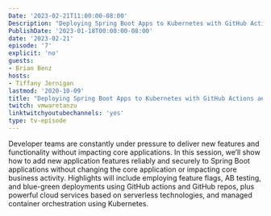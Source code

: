 ```yaml
---
Date: '2023-02-21T11:00:00-08:00'
Description: "Deploying Spring Boot Apps to Kubernetes with GitHub Actions and Feature Flags"
PublishDate: '2023-01-18T00:00:00-08:00'
date: '2023-02-21'
episode: '7'
explicit: 'no'
guests:
- Brian Benz
hosts:
- Tiffany Jernigan
lastmod: '2020-10-09'
title: "Deploying Spring Boot Apps to Kubernetes with GitHub Actions and Feature Flags"
twitch: vmwaretanzu
linktwitchyoutubechannels: 'yes'
type: tv-episode
---
```


Developer teams are constantly under pressure to deliver new features and functionality without impacting core applications. In this session, we’ll show how to add new application features reliably and securely to Spring Boot applications without changing the core application or impacting core business activity.  Highlights will include employing feature flags, AB testing, and blue-green deployments using GitHub actions and GitHub repos, plus powerful cloud services based on serverless technologies, and managed container orchestration using Kubernetes.
